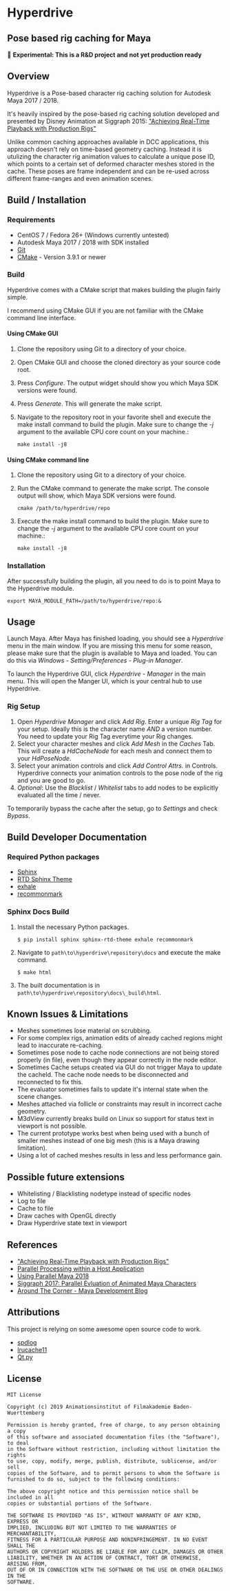 # Hyperdrive
## Pose based rig caching for Maya

:hammer: **Experimental: This is a R&D project and not yet production ready**

## Overview

Hyperdrive is a Pose-based character rig caching solution for Autodesk Maya 2017 / 2018.
 
It's heavily inspired by the pose-based rig caching solution developed and presented by Disney Animation at Siggraph 2015: ["Achieving Real-Time Playback with Production Rigs"](https://dl.acm.org/citation.cfm?id=2792519)

Unlike common caching approaches available in DCC applications, this approach doesn't rely on time-based geometry caching. Instead it is utulizing the character rig animation values to calculate a unique pose ID, which points to a certain set of deformed character meshes stored in the cache. These poses are frame independent and can be re-used across different frame-ranges and even animation scenes.

## Build / Installation

### Requirements

- CentOS 7 / Fedora 26+ (Windows currently untested)
- Autodesk Maya 2017 / 2018 with SDK installed
- [Git](https://git-scm.com)
- [CMake](https://cmake.org) - Version 3.9.1 or newer

### Build

Hyperdrive comes with a CMake script that makes building the plugin fairly simple.

I recommend using CMake GUI if you are not familiar with the CMake command line interface.

#### Using CMake GUI

1. Clone the repository using Git to a directory of your choice.
2. Open CMake GUI and choose the cloned directory as your source code root.
3. Press _Configure_. The output widget should show you which Maya SDK versions were found.
4. Press _Generate_. This will generate the make script.
5. Navigate to the repository root in your favorite shell and execute the make install command to build the plugin. 
Make sure to change the _-j_ argument to the available CPU core count on your machine.:

    `make install -j8`


#### Using CMake command line

1. Clone the repository using Git to a directory of your choice.
2. Run the CMake command to generate the make script. The console output will show, which Maya SDK versions were found.

    `cmake /path/to/hyperdrive/repo`

3. Execute the make install command to build the plugin. 
Make sure to change the _-j_ argument to the available CPU core count on your machine.:

    `make install -j8`

### Installation

After successfully building the plugin, all you need to do is to point Maya to the Hyperdrive module.

`export MAYA_MODULE_PATH=/path/to/hyperdrive/repo:&`

## Usage

Launch Maya. After Maya has finished loading, you should see a _Hyperdrive_ menu in the main window. If you are missing this menu for some reason, please make sure that the plugin is available to Maya and loaded. You can do this via _Windows - Setting/Preferences - Plug-in Manager_.

To launch the Hyperdrive GUI, click _Hyperdrive - Manager_ in the main menu. This will open the Manger UI, which is your central hub to use Hyperdrive.

### Rig Setup

1. Open _Hyperdrive Manager_ and click _Add Rig_. Enter a unique _Rig Tag_ for your setup. Ideally this is the character name _AND_ a version number. You need to update your Rig Tag everytime your Rig changes.
2. Select your character meshes and click _Add Mesh_ in the _Caches_ Tab. This will create a _HdCacheNode_ for each mesh and connect them to your _HdPoseNode_.
3. Select your animation controls and click _Add Control Attrs._ in Controls. Hyperdrive connects your animation controls to the pose node of the rig and you are good to go.
4. _Optional_: Use the _Blacklist_ / _Whitelist_ tabs to add nodes to be explicitly evaluated all the time / never.

To temporarily bypass the cache after the setup, go to _Settings_ and check _Bypass_.

## Build Developer Documentation

### Required Python packages

- [Sphinx](https://pypi.org/project/Sphinx/) 
- [RTD Sphinx Theme](https://pypi.org/project/sphinx-rtd-theme/)
- [exhale](https://pypi.org/project/exhale/)
- [recommonmark](https://pypi.org/project/recommonmark/)

### Sphinx Docs Build

1. Install the necessary Python packages.

    ```
    $ pip install sphinx sphinx-rtd-theme exhale recommonmark
    ```

2. Navigate to ``path\to\hyperdrive\repository\docs`` and execute the make command.

    ```
    $ make html
    ```

3. The built documentation is in ``path\to\hyperdrive\repository\docs\_build\html``.

## Known Issues & Limitations

- Meshes sometimes lose material on scrubbing.
- For some complex rigs, animation edits of already cached regions might lead to inaccurate re-caching.
- Sometimes pose node to cache node connections are not being stored properly (in file), even though they appear correctly in the node editor.
- Sometimes Cache setups created via GUI do not trigger Maya to update the cacheId. The cache node needs to be disconnected and reconnected to fix this.
- The evaluator sometimes fails to update it's internal state when the scene changes.
- Meshes attached via follicle or constraints may result in incorrect cache geometry.
- M3dView currently breaks build on Linux so support for status text in viewport is not possible.
- The current prototype works best when being used with a bunch of smaller meshes instead of one big mesh (this is a Maya drawing limitation).
- Using a lot of cached meshes results in less and less performance gain.


## Possible future extensions

- Whitelisting / Blacklisting nodetype instead of specific nodes
- Log to file
- Cache to file 
- Draw caches with OpenGL directly
- Draw Hyperdrive state text in viewport

## References
- ["Achieving Real-Time Playback with Production Rigs"](https://dl.acm.org/citation.cfm?id=2792519)
- [Parallel Processing within a Host Application](http://www.multithreadingandvfx.org/course_notes/2017/disney_MultiThreading_SIGGRAPH2017.pdf)
- [Using Parallel Maya 2018](http://download.autodesk.com/us/company/files/2018/UsingParallelMaya.pdf)
- [Siggraph 2017: Parallel Evluation of Animated Maya Characters](http://www.multithreadingandvfx.org/course_notes/2017/ParallelMaya_SIGGRAPH_2017.pdf)
- [Around The Corner - Maya Development Blog](https://around-the-corner.typepad.com)

## Attributions

This project is relying on some awesome open source code to work.

- [spdlog](https://github.com/gabime/spdlog)
- [lrucache11](https://github.com/mohaps/lrucache11)
- [Qt.py](https://github.com/mottosso/Qt.py)

## License

```
MIT License

Copyright (c) 2019 Animationsinstitut of Filmakademie Baden-Wuerttemberg

Permission is hereby granted, free of charge, to any person obtaining a copy
of this software and associated documentation files (the "Software"), to deal
in the Software without restriction, including without limitation the rights
to use, copy, modify, merge, publish, distribute, sublicense, and/or sell
copies of the Software, and to permit persons to whom the Software is
furnished to do so, subject to the following conditions:

The above copyright notice and this permission notice shall be included in all
copies or substantial portions of the Software.

THE SOFTWARE IS PROVIDED "AS IS", WITHOUT WARRANTY OF ANY KIND, EXPRESS OR
IMPLIED, INCLUDING BUT NOT LIMITED TO THE WARRANTIES OF MERCHANTABILITY,
FITNESS FOR A PARTICULAR PURPOSE AND NONINFRINGEMENT. IN NO EVENT SHALL THE
AUTHORS OR COPYRIGHT HOLDERS BE LIABLE FOR ANY CLAIM, DAMAGES OR OTHER
LIABILITY, WHETHER IN AN ACTION OF CONTRACT, TORT OR OTHERWISE, ARISING FROM,
OUT OF OR IN CONNECTION WITH THE SOFTWARE OR THE USE OR OTHER DEALINGS IN THE
SOFTWARE.
```
